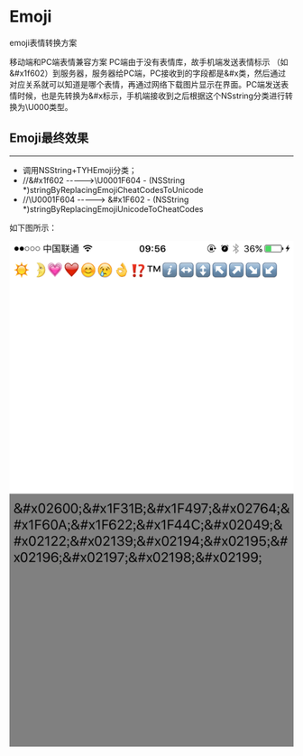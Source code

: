 # Emoji
emoji表情转换方案

 移动端和PC端表情兼容方案
    PC端由于没有表情库，故手机端发送表情标示 （如&#x1f602）到服务器，服务器给PC端，PC接收到的字段都是&#x类，然后通过对应关系就可以知道是哪个表情，再通过网络下载图片显示在界面。PC端发送表情时候，也是先转换为&#x标示，手机端接收到之后根据这个NSstring分类进行转换为\U000类型。



## Emoji最终效果
-------------------
* 调用NSString+TYHEmoji分类；
* //&#x1f602 ----->\U0001F604  - (NSString *)stringByReplacingEmojiCheatCodesToUnicode
* //\U0001F604 -----> &#x1F602 - (NSString *)stringByReplacingEmojiUnicodeToCheatCodes

如下图所示：

![](IMG_2099.PNG)


